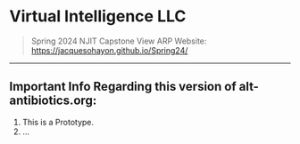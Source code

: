 # **Virtual Intelligence LLC**
> Spring 2024 NJIT Capstone
> View ARP Website: https://jacquesohayon.github.io/Spring24/
---
## Important Info Regarding this version of alt-antibiotics.org:
1. This is a Prototype.
2. ...
